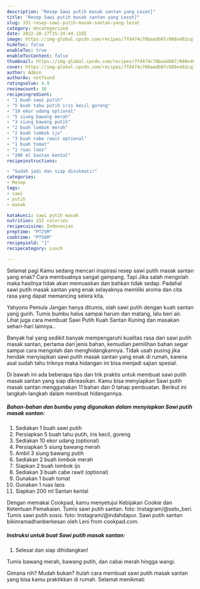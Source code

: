 ```yaml
---
description: "Resep Sawi putih masak santan yang Lezat}"
title: "Resep Sawi putih masak santan yang Lezat}"
slug: 331-resep-sawi-putih-masak-santan-yang-lezat
category: Uncategorized
date: 2022-10-27T15:24:44.110Z
image: https://img-global.cpcdn.com/recipes/7fd474c78baadb07/680x482cq70/sawi-putih-masak-santan-foto-resep-utama.jpg
hideToc: false
enableToc: true
enableTocContent: false
thumbnail: https://img-global.cpcdn.com/recipes/7fd474c78baadb07/680x482cq70/sawi-putih-masak-santan-foto-resep-utama.jpg
cover: https://img-global.cpcdn.com/recipes/7fd474c78baadb07/680x482cq70/sawi-putih-masak-santan-foto-resep-utama.jpg
author: Admin
authorAv: notfound
ratingvalue: 4.9
reviewcount: 16
recipeingredient:
- "1 buah sawi putih"
- "5 buah tahu putih iris kecil goreng"
- "10 ekor udang optional"
- "5 siung bawang merah"
- "3 siung bawang putih"
- "2 buah lombok merah"
- "2 buah lombok ijo"
- "3 buah cabe rawit optional"
- "1 buah tomat"
- "1 ruas laos"
- "200 ml Santan kental"
recipeinstructions:

- "Sudah jadi dan siap dinikmati!"
categories:
- Resep
tags:
- sawi
- putih
- masak

katakunci: sawi putih masak 
nutrition: 152 calories
recipecuisine: Indonesian
preptime: "PT25M"
cooktime: "PT56M"
recipeyield: "1"
recipecategory: Lunch

---
```



Selamat pagi Kamu sedang mencari inspirasi resep sawi putih masak santan yang enak? Cara membuatnya sangat gampang. Tapi Jika salah mengolah maka hasilnya tidak akan memuaskan dan bahkan tidak sedap. Padahal sawi putih masak santan yang enak selayaknya memiliki aroma dan cita rasa yang dapat memancing selera kita.


Yahyono Pemula Jangan hanya ditumis, olah sawi putih dengan kuah santan yang gurih. Tumis bumbu halus sampai harum dan matang, lalu beri air. Lihat juga cara membuat Sawi Putih Kuah Santan Kuning dan masakan sehari-hari lainnya..

Banyak hal yang sedikit banyak mempengaruhi kualitas rasa dari sawi putih masak santan, pertama dari jenis bahan, kemudian pemilihan bahan segar sampai cara mengolah dan menghidangkannya. Tidak usah pusing jika hendak menyiapkan sawi putih masak santan yang enak di rumah, karena asal sudah tahu triknya maka hidangan ini bisa menjadi sajian spesial.


Di bawah ini ada beberapa tips dan trik praktis untuk membuat sawi putih masak santan yang siap dikreasikan. Kamu bisa menyiapkan Sawi putih masak santan menggunakan 11 bahan dan 0 tahap pembuatan. Berikut ini langkah-langkah dalam membuat hidangannya.

<!--inarticleads1-->

##### Bahan-bahan dan bumbu yang digunakan dalam menyiapkan Sawi putih masak santan:

1. Sediakan 1 buah sawi putih
1. Persiapkan 5 buah tahu putih, iris kecil, goreng
1. Sediakan 10 ekor udang (optional)
1. Persiapkan 5 siung bawang merah
1. Ambil 3 siung bawang putih
1. Sediakan 2 buah lombok merah
1. Siapkan 2 buah lombok ijo
1. Sediakan 3 buah cabe rawit (optional)
1. Gunakan 1 buah tomat
1. Gunakan 1 ruas laos
1. Siapkan 200 ml Santan kental


Dengan memakai Cookpad, kamu menyetujui Kebijakan Cookie dan Ketentuan Pemakaian. Tumis sawi putih santan. foto: Instagram/@seto_beri. Tumis sawi putih sosis. foto: Instagram/@indahdapur. Sawi putih santan bikinramadhanberkesan oleh Leni from cookpad.com. 

<!--inarticleads2-->

##### Instruksi untuk buat Sawi putih masak santan:


1. Selesai dan siap dihidangkan!

Tumis bawang merah, bawang putih, dan cabai merah hingga wangi. 

Gimana nih? Mudah bukan? Itulah cara membuat sawi putih masak santan yang bisa kamu praktikkan di rumah. Selamat menikmati

